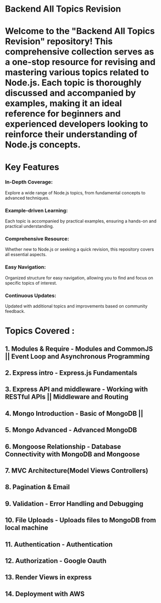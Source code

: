 # Backend All Topics Revision
 <h1>Welcome to the "Backend All Topics Revision" repository! This comprehensive collection serves as a one-stop resource for revising and mastering various topics related to Node.js. Each topic is thoroughly discussed and accompanied by examples, making it an ideal reference for beginners and experienced developers looking to reinforce their understanding of Node.js concepts.</h1>

<div>
 <h1>Key Features</h1>
  
 <h3>In-Depth Coverage: </h3> Explore a wide range of Node.js topics, from fundamental concepts to advanced techniques.
  
<h3>Example-driven Learning:</h3> Each topic is accompanied by practical examples, ensuring a hands-on and practical understanding.

<h3>Comprehensive Resource:</h3> Whether new to Node.js or seeking a quick revision, this repository covers all essential aspects.
 <h3>Easy Navigation:</h3> Organized structure for easy navigation, allowing you to find and focus on specific topics of interest.
<h3>Continuous Updates:</h3> Updated with additional topics and improvements based on community feedback.</h3>
</div>
  

<h1>Topics Covered :</h1>

 <h2>1. Modules & Require - Modules and CommonJS || Event Loop and Asynchronous Programming </h2>

 <h2>2. Express intro  -  Express.js Fundamentals </h2>  
 
 <h2>3. Express API and middleware - Working with RESTful APIs || Middleware and Routing </h2> 

 <h2>4. Mongo Introduction -  Basic of MongoDB ||  </h2>

 <h2>5. Mongo Advanced  -  Advanced MongoDB </h2>
 
 <h2>6. Mongoose Relationship  - Database Connectivity with MongoDB and Mongoose</h2>

 <h2>7. MVC Architecture(Model Views Controllers)</h2>

 <h2>8. Pagination & Email </h2>

 <h2>9. Validation - Error Handling and Debugging</h2>

 <h2>10. File Uploads - Uploads files to MongoDB from local machine</h2>

 <h2>11. Authentication - Authentication </h2>

 <h2>12. Authorization - Google Oauth </h2>

 <h2>13.  Render Views in express </h2>

 <h2>14. Deployment with AWS </h2>

















